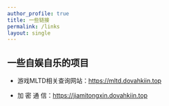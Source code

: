 ```yaml
---
author_profile: true
title: 一些链接
permalink: /links
layout: single
---
```


## 一些自娱自乐的项目

- 游戏MLTD相关查询网站：<a href="https://mltd.dovahkiin.top" rel="noopener" target="_blank" >https://mltd.dovahkiin.top</a>

- 加 密 通 信：<a href="https://jiamitongxin.dovahkiin.top" rel="noopener" target="_blank" >https://jiamitongxin.dovahkiin.top</a>
